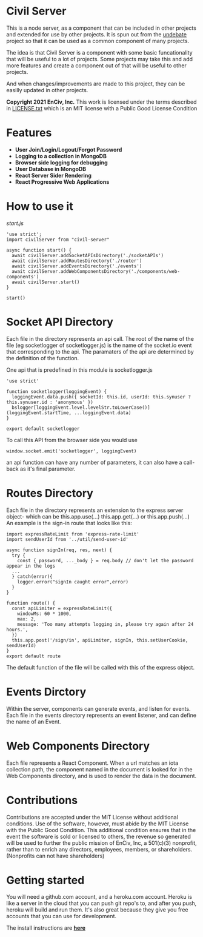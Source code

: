 # **Civil Server**

This is a node server, as a component that can be included in other projects and extended for use by other projects.  It is spun out from the [undebate](https://github.com/EnCiv/undebate) project so that it can be used as a common component of many projects.

The idea is that Civil Server is a component with some basic funcationality that will be useful to a lot of projects.
Some projects may take this and add more features and create a component out of that will be useful to other projects.

And when changes/improvements are made to this project, they can be easilly updated in other projects.

**Copyright 2021 EnCiv, Inc.** This work is licensed under the terms described in [LICENSE.txt](https://github.com/EnCiv/civil-server/blob/master/LICENSE.txt) which is an MIT license with a Public Good License Condition

# Features
- **User Join/Login/Logout/Forgot Password**
- **Logging to a collection in MongoDB**
- **Browser side logging for debugging**
- **User Database in MongoDB**
- **React Server Sider Rendering**
- **React Progressive Web Applications**

# How to use it

_start.js_
```
'use strict';
import civilServer from "civil-server"

async function start() {
  await civilServer.addSocketAPIsDirectory('./socketAPIs')
  await civilServer.addRoutesDirectory('./router')
  await civilServer.addEventsDirectory('./events')
  await civilServer.addWebComponentsDirectory('./components/web-components')
  await civilServer.start()
}

start()
```

# Socket API Directory
Each file in the directory represents an api call.  The root of the name of the file (eg socketlogger of socketlogger.js) is the name of the socket.io event that corresponding to the api.  The paramaters of the api are determined by the definition of the function.

One api that is predefined in this module is socketlogger.js
```
'use strict'

function socketlogger(loggingEvent) {
  loggingEvent.data.push({ socketId: this.id, userId: this.synuser ? this.synuser.id : 'anonymous' })
  bslogger[loggingEvent.level.levelStr.toLowerCase()](loggingEvent.startTime, ...loggingEvent.data)
}

export default socketlogger
```
To call this API from the browser side you would use
```
window.socket.emit('socketlogger', loggingEvent)
```
an api function can have any number of parameters, it can also have a call-back as it's final parameter.

# Routes Directory
Each file in the directory represents an extension to the express server object- which can be this.app.use(...) this.app.get(...) or this.app.push(...)
An example is the sign-in route that looks like this:
```
import expressRateLimit from 'express-rate-limit'
import sendUserId from '../util/send-user-id'

async function signIn(req, res, next) {
  try {
    const { password, ..._body } = req.body // don't let the password appear in the logs
  ...
  } catch(error){
    logger.error("signIn caught error",error)
  }
}

function route() {
  const apiLimiter = expressRateLimit({
    windowMs: 60 * 1000,
    max: 2,
    message: 'Too many attempts logging in, please try again after 24 hours.',
  })
  this.app.post('/sign/in', apiLimiter, signIn, this.setUserCookie, sendUserId)
}
export default route
```
The default function of the file will be called with this of the express object.

# Events Dirctory
Within the server, components can generate events, and listen for events. Each file in the events directory represents an event listener, and can define the name of an Event. 

# Web Components Directory
Each file represents a React Component.  When a url matches an iota collection path, the component named in the document is looked for in the Web Components directory, and is used to render the data in the document. 


# Contributions

Contributions are accepted under the MIT License without additional conditions. Use of the software, however, must abide by the MIT License with the Public Good Condition. This additional condition ensures that in the event the software is sold or licensed to others, the revenue so generated will be used to further the public mission of EnCiv, Inc, a 501(c)(3) nonprofit, rather than to enrich any directors, employees, members, or shareholders. (Nonprofits can not have shareholders)

# Getting started

You will need a github.com account, and a heroku.com account. Heroku is like a server in the cloud that you can push git repo's to, and after you push, heroku will build and run them. It's also great because they give you free accounts that you can use for development.

The install instructions are **[here](./doc/Install.md)**

